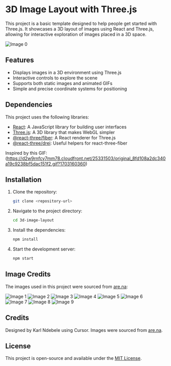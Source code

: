 # 3D Image Layout with Three.js

This project is a basic template designed to help people get started with Three.js. It showcases a 3D layout of images using React and Three.js, allowing for interactive exploration of images placed in a 3D space.

![Image 0](https://d2w9rnfcy7mm78.cloudfront.net/35042926/original_cb32293a4381e0f365057a1c92d0812c.gif?1741307461)

## Features

- Displays images in a 3D environment using Three.js
- Interactive controls to explore the scene
- Supports both static images and animated GIFs
- Simple and precise coordinate systems for positioning

## Dependencies

This project uses the following libraries:

- [React](https://reactjs.org/): A JavaScript library for building user interfaces
- [Three.js](https://threejs.org/): A 3D library that makes WebGL simpler
- [@react-three/fiber](https://github.com/pmndrs/react-three-fiber): A React renderer for Three.js
- [@react-three/drei](https://github.com/pmndrs/drei): Useful helpers for react-three-fiber

Inspired by this GIF: (https://d2w9rnfcy7mm78.cloudfront.net/25331503/original_8fd108a2dc340a19c9238bf5dac151f2.gif?1703160360)

## Installation

1. Clone the repository:
   ```bash
   git clone <repository-url>
   ```
2. Navigate to the project directory:
   ```bash
   cd 3d-image-layout
   ```
3. Install the dependencies:
   ```bash
   npm install
   ```
4. Start the development server:
   ```bash
   npm start
   ```

## Image Credits

The images used in this project were sourced from [are.na](https://www.are.na):

![Image 1](https://d2w9rnfcy7mm78.cloudfront.net/3894388/original_1e9e4ee58447dd9add36c08b6e4b2dd2.gif?1553011688)
![Image 2](https://images.are.na/eyJidWNrZXQiOiJhcmVuYV9pbWFnZXMiLCJrZXkiOiIyNTMzMTU2MC9vcmlnaW5hbF8yOWEyNGJlNGYzMTBiM2JmZTEyNjE3MGU1OGUzNmRlZi5wbmciLCJlZGl0cyI6eyJyZXNpemUiOnsid2lkdGgiOjMwMCwiaGVpZ2h0IjozMDAsImZpdCI6Imluc2lkZSIsIndpdGhvdXRFbmxhcmdlbWVudCI6dHJ1ZX0sIndlYnAiOnsicXVhbGl0eSI6NzV9LCJmbGF0dGVuIjp7ImJhY2tncm91bmQiOnsiciI6MjAzLCJnIjoyMDMsImIiOjIwM319LCJqcGVnIjp7InF1YWxpdHkiOjc1fSwicm90YXRlIjpudWxsfX0=)
![Image 3](https://images.are.na/eyJidWNrZXQiOiJhcmVuYV9pbWFnZXMiLCJrZXkiOiI3NzE0NDE5L29yaWdpbmFsX2JiMTNhNmEwOThlMWI0ZGQyMDIwMDYxOC00LTFkMnpyaDQuanBnIiwiZWRpdHMiOnsicmVzaXplIjp7IndpZHRoIjozMDAsImhlaWdodCI6MzAwLCJmaXQiOiJpbnNpZGUiLCJ3aXRob3V0RW5sYXJnZW1lbnQiOnRydWV9LCJ3ZWJwIjp7InF1YWxpdHkiOjc1fSwiZmxhdHRlbiI6eyJiYWNrZ3JvdW5kIjp7InIiOjIwMywiZyI6MjAzLCJiIjoyMDN9fSwianBlZyI6eyJxdWFsaXR5Ijo3NX0sInJvdGF0ZSI6bnVsbH19)
![Image 4](https://images.are.na/eyJidWNrZXQiOiJhcmVuYV9pbWFnZXMiLCJrZXkiOiIzNTAzNTIxOS9vcmlnaW5hbF9jYzI5ZTAxMDE1MWVmNzZkMDI2N2JkODRlNGNiZDZiOC5qcGciLCJlZGl0cyI6eyJyZXNpemUiOnsid2lkdGgiOjMwMCwiaGVpZ2h0IjozMDAsImZpdCI6Imluc2lkZSIsIndpdGhvdXRFbmxhcmdlbWVudCI6dHJ1ZX0sIndlYnAiOnsicXVhbGl0eSI6NzV9LCJmbGF0dGVuIjp7ImJhY2tncm91bmQiOnsiciI6MjAzLCJnIjoyMDMsImIiOjIwM319LCJqcGVnIjp7InF1YWxpdHkiOjc1fSwicm90YXRlIjpudWxsfX0=)
![Image 5](https://images.are.na/eyJidWNrZXQiOiJhcmVuYV9pbWFnZXMiLCJrZXkiOiIzNTAyMzY5MC9vcmlnaW5hbF9hZTBjNmE1NjU1MWYzMWI0YTI2MjcwMzJiY2ViYzBiOC5qcGciLCJlZGl0cyI6eyJyZXNpemUiOnsid2lkdGgiOjMwMCwiaGVpZ2h0IjozMDAsImZpdCI6Imluc2lkZSIsIndpdGhvdXRFbmxhcmdlbWVudCI6dHJ1ZX0sIndlYnAiOnsicXVhbGl0eSI6NzV9LCJmbGF0dGVuIjp7ImJhY2tncm91bmQiOnsiciI6MjAzLCJnIjoyMDMsImIiOjIwM319LCJqcGVnIjp7InF1YWxpdHkiOjc1fSwicm90YXRlIjpudWxsfX0=)
![Image 6](https://d2w9rnfcy7mm78.cloudfront.net/34702321/original_065555d22addd36aa9eecbd9d621c5a7.gif?1740113172)
![Image 7](https://images.are.na/eyJidWNrZXQiOiJhcmVuYV9pbWFnZXMiLCJrZXkiOiIzNDcwMjI5Mi9vcmlnaW5hbF8zNjU0ZjA5NzZhNTFhZjhiODNhMzQ5NTgwMjJlMjdkMi5qcGciLCJlZGl0cyI6eyJyZXNpemUiOnsid2lkdGgiOjMwMCwiaGVpZ2h0IjozMDAsImZpdCI6Imluc2lkZSIsIndpdGhvdXRFbmxhcmdlbWVudCI6dHJ1ZX0sIndlYnAiOnsicXVhbGl0eSI6NzV9LCJmbGF0dGVuIjp7ImJhY2tncm91bmQiOnsiciI6MjAzLCJnIjoyMDMsImIiOjIwM319LCJqcGVnIjp7InF1YWxpdHkiOjc1fSwicm90YXRlIjpudWxsfX0=)
![Image 8](https://images.are.na/eyJidWNrZXQiOiJhcmVuYV9pbWFnZXMiLCJrZXkiOiIzNDcwMjE3Ni9vcmlnaW5hbF9mOGJhYWYwYTZlMDI3NWI5YjFiNzM0MTJjYWMxYTcwOS5qcGciLCJlZGl0cyI6eyJyZXNpemUiOnsid2lkdGgiOjMwMCwiaGVpZ2h0IjozMDAsImZpdCI6Imluc2lkZSIsIndpdGhvdXRFbmxhcmdlbWVudCI6dHJ1ZX0sIndlYnAiOnsicXVhbGl0eSI6NzV9LCJmbGF0dGVuIjp7ImJhY2tncm91bmQiOnsiciI6MjAzLCJnIjoyMDMsImIiOjIwM319LCJqcGVnIjp7InF1YWxpdHkiOjc1fSwicm90YXRlIjpudWxsfX0=)
![Image 9](https://d2w9rnfcy7mm78.cloudfront.net/34702184/original_dc6fcb41eecc6bf457e7e388f47aac3f.gif?1740112610)

## Credits

Designed by Karl Ndebele using Cursor. Images were sourced from [are.na](https://www.are.na).

## License

This project is open-source and available under the [MIT License](LICENSE).
